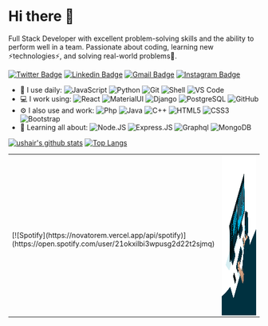 # Hi there 👋

Full Stack Developer with excellent problem-solving skills and the ability to perform well in a team. Passionate about coding, learning
new ⚡technologies⚡, and solving real-world problems🔭.

[![Twitter Badge](https://img.shields.io/badge/-ushair-blue?style=plastic&logo=Twitter&logoColor=white&link=https://twitter.com/usha1r/)](https://twitter.com/usha1r/)
[![Linkedin Badge](https://img.shields.io/badge/-ushair-blue?style=plastic&logo=Linkedin&logoColor=white&link=https://www.linkedin.com/in/ushair/)](https://www.linkedin.com/in/ushair/)
[![Gmail Badge](https://img.shields.io/badge/-ushairansari@gmail.com-c14438?style=plastic&logo=Gmail&logoColor=white&link=mailto:ushairansari@gmail.com)](mailto:ushairansari@gmail.com)
[![Instagram Badge](https://img.shields.io/badge/-ushair-purple?style=plastic&logo=instagram&logoColor=white&link=https://instagram.com/ushair/)](https://instagram.com/ushair)

- 🚀 I use daily:
  ![JavaScript](https://img.shields.io/badge/-JavaScript-black?style=plastic&logo=javascript)
  ![Python](https://img.shields.io/badge/-Python-8fcfd1?style=plastic&logo=Python)
  ![Git](https://img.shields.io/badge/-Git-black?style=plastic&logo=git)
  ![Shell](https://img.shields.io/badge/-Shell-blasck?style=plastic&logo=Shell)
  ![VS Code](https://img.shields.io/badge/-VS%20Code-007ACC?style=plastic&logo=visual-studio-code)
- 💻 I work using:
  ![React](https://img.shields.io/badge/-React-3b2e5a?style=plastic&logo=react)
  ![MaterialUI](https://img.shields.io/badge/-MatrialUI-0081CB?style=plastic&logo=material-UI)
  ![Django](https://img.shields.io/badge/-Django-092E20?style=plastic&logo=Django)
  ![PostgreSQL](https://img.shields.io/badge/-PostgreSQL-336791?style=plastic&logo=postgresql)
  ![GitHub](https://img.shields.io/badge/-GitHub-181717?style=plastic&logo=github)
- ⚙️ I also use and work: ![Php](https://img.shields.io/badge/-php-394989?style=plastic&logo=php) ![Java](https://img.shields.io/badge/-java-3f4441?style=plastic&logo=java) ![C++](https://img.shields.io/badge/-C++-00599C?style=plastic&logo=c)
  ![HTML5](https://img.shields.io/badge/-HTML5-E34F26?style=plastic&logo=html5&logoColor=white)
  ![CSS3](https://img.shields.io/badge/-CSS3-1572B6?style=plastic&logo=css3)
  ![Bootstrap](https://img.shields.io/badge/-Bootstrap-563D7C?style=plastic&logo=bootstrap)
- 🌱 Learning all about:
  ![Node.JS](https://img.shields.io/badge/-Node.JS-black?style=plastic&logo=Node.js) ![Express.JS](https://img.shields.io/badge/-Express.JS-c7b198?style=plastic&logo=Express.JS) ![Graphql](https://img.shields.io/badge/-Graphql-E10098?style=plastic&logo=Graphql)
  ![MongoDB](https://img.shields.io/badge/-MongoDB-black?style=plastic&logo=mongodb)

[![ushair's github stats](https://github-readme-stats.vercel.app/api?username=ushair&theme=dark&show_icons=true)](https://github.com/ushair)
[![Top Langs](https://github-readme-stats.vercel.app/api/top-langs/?username=ushair&layout=compact&theme=dark)](https://github.com/ushair/github-readme-stats)

<table width="100%"> 
  <tr>
  <td width="50%">
&nbsp; <br> [![Spotify](https://novatorem.vercel.app/api/spotify)](https://open.spotify.com/user/21okxilbi3wpusg2d22t2sjmq)
  </td>
  <td width="50%">
    <img align="right" alt="GIF" src="code.gif" width="500" height="320" />
   </td>
  </tr>
